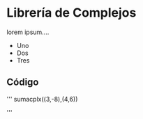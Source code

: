 # Librería de Complejos


lorem ipsum....

- Uno
- Dos
- Tres

## Código

'''
sumacplx((3,-8),(4,6))

'''